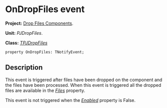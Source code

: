 # OnDropFiles event #

**Project:** [Drop Files Components](DropFilesComponents.md).

**Unit:** _PJDropFiles_.

**Class:** _[TPJDropFiles](TPJDropFiles.md)_

```
property OnDropFiles: TNotifyEvent;
```

## Description ##

This event is triggered after files have been dropped on the component and the files have been processed. When this event is triggered all the dropped files are available in the _[Files](TPJDropFilesFiles.md)_  property.

This event is not triggered when the _[Enabled](TPJDropFilesEnabled.md)_ property is False.
